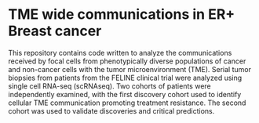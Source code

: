# TME wide communications in ER+ Breast cancer

This repository contains code written to analyze the communications received by focal cells from phenotypically diverse populations of cancer and non-cancer cells with the tumor microenvironment (TME). Serial tumor biopsies from patients from the FELINE clinical trial were analyzed using single cell RNA-seq (scRNAseq). Two cohorts of patients were independently examined, with the first discovery cohort used to identify cellular TME communication promoting treatment resistance. The second cohort was used to validate discoveries and critical predictions. 


